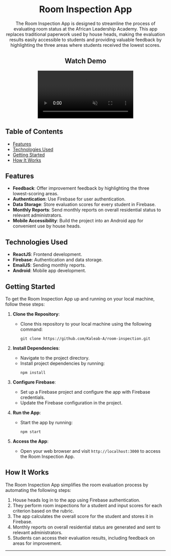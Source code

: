 <!-- Room Inspection App -->
<h1 align="center">Room Inspection App</h1>

<!-- Project Description -->
<p align="center">
  The Room Inspection App is designed to streamline the process of evaluating room status at the African Leadership Academy. This app replaces traditional paperwork used by house heads, making the evaluation results easily accessible to students and providing valuable feedback by highlighting the three areas where students received the lowest scores.
</p>

<!--
<p float="center">
  <img src="https://github.com/Kaleab-A/room-inspection/blob/main/sample/photo_2023-10-04_09-11-15.jpg?raw=true)" width=32% />
  <img src="https://github.com/Kaleab-A/room-inspection/blob/main/sample/photo_2023-10-04_09-11-12.jpg?raw=true)" width=32%/> 
  <img src="https://github.com/Kaleab-A/room-inspection/blob/main/sample/photo_2023-10-04_09-11-13.jpg?raw=true" width=32% />
</p>
-->

<div align="center">
  <h2> Watch Demo </h2>
  <video src="https://github.com/Kaleab-A/room-inspection/raw/assets/50099796/9f853d60-387c-4a93-83bb-d7de09d63e45" autoplay controls muted loop>
  </video>
</div>




<!-- Table of Contents -->
## Table of Contents

- [Features](#features)
- [Technologies Used](#technologies-used)
- [Getting Started](#getting-started)
- [How It Works](#how-it-works)

<!-- Features -->
## Features

- **Feedback**: Offer improvement feedback by highlighting the three lowest-scoring areas.
- **Authentication**: Use Firebase for user authentication.
- **Data Storage**: Store evaluation scores for every student in Firebase.
- **Monthly Reports**: Send monthly reports on overall residential status to relevant administrators.
- **Mobile Accessibility**: Build the project into an Android app for convenient use by house heads.

<!-- Technologies Used -->
## Technologies Used

- **ReactJS**: Frontend development.
- **Firebase**: Authentication and data storage.
- **EmailJS**: Sending monthly reports.
- **Android**: Mobile app development.

<!-- Getting Started -->
## Getting Started

To get the Room Inspection App up and running on your local machine, follow these steps:

1. **Clone the Repository**:
   - Clone this repository to your local machine using the following command:
     ```
     git clone https://github.com/Kaleab-A/room-inspection.git
     ```

2. **Install Dependencies**:
   - Navigate to the project directory.
   - Install project dependencies by running:
     ```
     npm install
     ```

3. **Configure Firebase**:
   - Set up a Firebase project and configure the app with Firebase credentials.
   - Update the Firebase configuration in the project.

4. **Run the App**:
   - Start the app by running:
     ```
     npm start
     ```

5. **Access the App**:
   - Open your web browser and visit `http://localhost:3000` to access the Room Inspection App.

<!-- How It Works -->
## How It Works

The Room Inspection App simplifies the room evaluation process by automating the following steps:

1. House heads log in to the app using Firebase authentication.
2. They perform room inspections for a student and input scores for each criterion based on the rubric.
3. The app calculates the overall score for the student and stores it in Firebase.
4. Monthly reports on overall residential status are generated and sent to relevant administrators.
5. Students can access their evaluation results, including feedback on areas for improvement.

<hr/>
